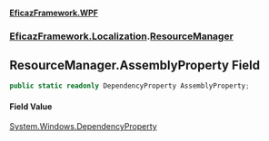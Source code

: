 #### [EficazFramework.WPF](EficazFrameworkWPF.md 'EficazFramework WPF')
### [EficazFramework.Localization](EficazFrameworkWPF.md#EficazFramework.Localization 'EficazFramework.Localization').[ResourceManager](EficazFramework.Localization/ResourceManager.md 'EficazFramework.Localization.ResourceManager')

## ResourceManager.AssemblyProperty Field

```csharp
public static readonly DependencyProperty AssemblyProperty;
```

#### Field Value
[System.Windows.DependencyProperty](https://docs.microsoft.com/en-us/dotnet/api/System.Windows.DependencyProperty 'System.Windows.DependencyProperty')